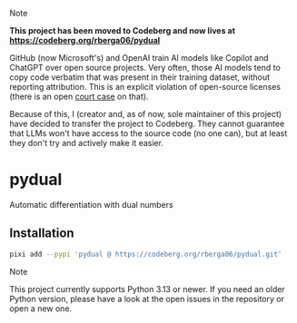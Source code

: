 > [!NOTE]
> **This project has been moved to Codeberg and now lives at https://codeberg.org/rberga06/pydual**
>
> GitHub (now Microsoft's) and OpenAI train AI models like Copilot and ChatGPT over open source projects.
> Very often, those AI models tend to copy code verbatim that was present in their training dataset,
> without reporting attribution. This is an explicit violation of open-source licenses (there is an open [court case](https://githubcopilotlitigation.com/) on that).
>
> Because of this, I (creator and, as of now, sole maintainer of this project) have decided to transfer the project to Codeberg.
> They cannot guarantee that LLMs won't have access to the source code (no one can), but at least they don't try and actively make it easier.

# pydual
Automatic differentiation with dual numbers

## Installation
```sh
pixi add --pypi 'pydual @ https://codeberg.org/rberga06/pydual.git'
```
> [!NOTE]
> This project currently supports Python 3.13 or newer.
> If you need an older Python version, please have a look at the open issues in the repository or open a new one.
